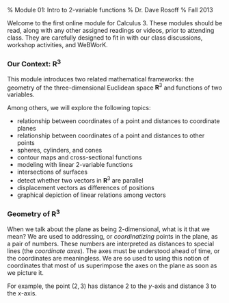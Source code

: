 % Module 01:
  Intro to 2-variable functions
% Dr. Dave Rosoff
% Fall 2013

Welcome to the first online module for Calculus 3. These modules should be read, along with any other assigned readings or videos, prior to attending class. They are carefully designed to fit in with our class discussions, workshop activities, and WeBWorK.

### Our Context: $\mathbf{R}^3$

This module introduces two related mathematical frameworks: the geometry of the three-dimensional Euclidean space $\mathbf{R}^3$ and functions of two variables. 

Among others, we will explore the following topics:

* relationship between coordinates of a point and distances to coordinate planes
* relationship between coordinates of a point and distances to other points
* spheres, cylinders, and cones
* contour maps and cross-sectional functions
* modeling with linear 2-variable functions
* intersections of surfaces
* detect whether two vectors in $\mathbf{R}^3$ are parallel
* displacement vectors as differences of positions
* graphical depiction of linear relations among vectors

### Geometry of $\mathbf{R}^3$

When we talk about the plane as being 2-dimensional, what is it that we mean? We are used to addressing, or *coordinatizing* points in the plane, as a pair of numbers. These numbers are interpreted as distances to special lines (the *coordinate axes*). The axes must be understood ahead of time, or the coordinates are meaningless. We are so used to using this notion of coordinates that most of us superimpose the axes on the plane as soon as we picture it.

For example, the point $(2,3)$ has distance $2$ to the $y$-axis and distance $3$ to the $x$-axis. 